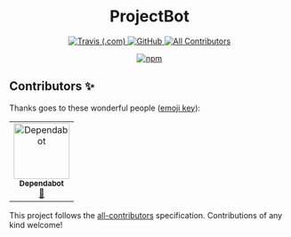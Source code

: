 <h1 align="center">
  ProjectBot
</h1>
<p align="center">
  <a href="https://travis-ci.com/ATiltedTree/projectbot">
    <img
      alt="Travis (.com)"
      src="https://img.shields.io/travis/com/atiltedtree/projectbot?style=flat-square"
    />
  </a>
  <a href="https://github.com/ATiltedTree/projectbot/blob/master/LICENSE">
    <img
      alt="GitHub"
      src="https://img.shields.io/github/license/atiltedtree/projectbot?style=flat-square"
    />
  </a>
  <a href="#contributors">
    <img alt="All Contributors" src="https://img.shields.io/badge/all_contributors-1-orange.svg?style=flat-square">
  </a>
</p>
<p align="center">
  <a href="https://www.npmjs.com/@projectbot/cli">
    <img alt="npm" src="https://img.shields.io/npm/dm/@projectbot/cli?style=for-the-badge" />
  </a>
</p>

## Contributors ✨

Thanks goes to these wonderful people ([emoji key](https://allcontributors.org/docs/en/emoji-key)):

<!-- ALL-CONTRIBUTORS-LIST:START - Do not remove or modify this section -->
<!-- prettier-ignore -->
<table>
  <tr>
    <td align="center"><a href="https://dependabot.com"><img src="https://avatars1.githubusercontent.com/u/27347476?v=4" width="100px;" alt="Dependabot"/><br /><sub><b>Dependabot</b></sub></a><br /><a href="#maintenance-dependabot" title="Maintenance">🚧</a></td>
  </tr>
</table>

<!-- ALL-CONTRIBUTORS-LIST:END -->

This project follows the [all-contributors](https://github.com/all-contributors/all-contributors) specification. Contributions of any kind welcome!
